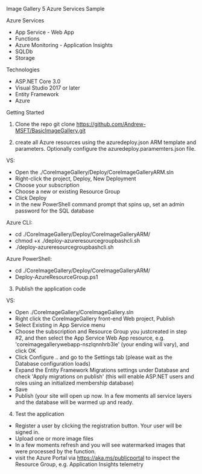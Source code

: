 Image Gallery
5 Azure Services Sample

Azure Services
- App Service - Web App
- Functions
- Azure Monitoring - Application Insights
- SQLDb
- Storage

Technologies
- ASP.NET Core 3.0
- Visual Studio 2017 or later
- Entity Framework
- Azure

Getting Started
1) Clone the repo
git clone https://github.com/Andrew-MSFT/BasicImageGallery.git 

2) create all Azure resources using the azuredeploy.json ARM template and parameters.  Optionally configure the azuredeploy.paramemters.json file. 

VS: 
- Open the ./CoreImageGallery/Deploy/CoreImageGalleryARM.sln
- Right-click the project, Deploy, New Deployment
- Choose your subscription
- Choose a new or existing Resource Group
- Click Deploy
- in the new PowerShell command prompt that spins up, set an admin password for the SQL database

Azure CLI:
- cd ./CoreImageGallery/Deploy/CoreImageGalleryARM/
- chmod +x ./deploy-azureresourcegroupbashcli.sh
- ./deploy-azureresourcegroupbashcli.sh

Azure PowerShell:
- cd ./CoreImageGallery/Deploy/CoreImageGalleryARM/
- Deploy-AzureResourceGroup.ps1

3) Publish the application code

VS:
- Open ./CoreImageGallery/CoreImageGallery.sln
- Right click the CoreImageGallery front-end Web project, Publish
- Select Existing in App Service menu
- Choose the subscription and Resource Group you justcreated in step #2, and then select the App Service Web App resource, e.g. 'coreimagegallerywebapp-nszlqnnhrb3le' (your ending will vary), and click OK
- Click Configure .. and go to the Settings tab (please wait as the Database configuration loads)
- Expand the Entity Framework Migrations settings under Database and check 'Apply migrations on publish' (this will enable ASP.NET users and roles using an initialized membership database)
- Save
- Publish
(your site will open up now.  In a few moments all service layers and the database will be warmed up and ready.  

4) Test the application

- Register a user by clicking the registration button.  Your user will be signed in.
- Upload one or more image files
- In a few moments refresh and you will see watermarked images that were processed by the function.  
- visit the Azure Portal via https://aka.ms/publicportal to inspect the Resource Group, e.g.  Application Insights telemetry

